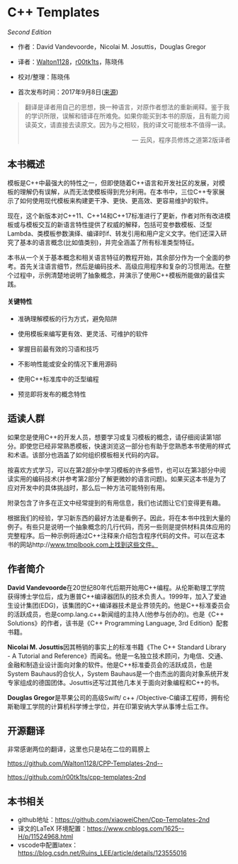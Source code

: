 # C++ Templates

*Second Edition*

* 作者：David Vandevoorde，Nicolai M. Josuttis，Douglas Gregor

* 译者：[Walton1128](https://github.com/Walton1128)，[r00tk1ts](https://github.com/r00tk1ts)，陈晓伟

* 校对/整理：陈晓伟

* 首次发布时间：2017年9月8日([来源](https://www.amazon.com/C-Templates-Complete-Guide-2nd/dp/0321714121))

> 翻译是译者用自己的思想，换一种语言，对原作者想法的重新阐释。鉴于我的学识所限，误解和错译在所难免。如果你能买到本书的原版，且有能力阅读英文，请直接去读原文。因为与之相较，我的译文可能根本不值得一读。
>
> <p align="right"> — 云风，程序员修炼之道第2版译者</p>

## 本书概述

模板是C++中最强大的特性之一，但即使随着C++语言和开发社区的发展，对模板的理解仍有误解，从而无法使模板得到充分利用。在本书中，三位C++专家展示了如何使用现代模板来构建更干净、更快、更高效、更容易维护的软件。

现在，这个新版本对C++11、C++14和C++17标准进行了更新，作者对所有改进模板或与模板交互的新语言特性提供了权威的解释，包括可变参数模板、泛型Lambda、类模板参数演绎、编译时if、转发引用和用户定义文字。他们还深入研究了基本的语言概念(比如值类别)，并完全涵盖了所有标准类型特征。

本书从一个关于基本概念和相关语言特征的教程开始，其余部分作为一个全面的参考。首先关注语言细节，然后是编码技术、高级应用程序和复杂的习惯用法。在整个过程中，示例清楚地说明了抽象概念，并演示了使用C++模板所能做的最佳实践。

#### 关键特性

- 准确理解模板的行为方式，避免陷阱

- 使用模板来编写更有效、更灵活、可维护的软件

- 掌握目前最有效的习语和技巧

- 不影响性能或安全的情况下重用源码

- 使用C++标准库中的泛型编程

- 预览即将发布的概念特性

  

## 适读人群

如果您是使用C++的开发人员，想要学习或复习模板的概念，请仔细阅读第1部分。即使您已经非常熟悉模板，快速浏览这一部分也有助于您熟悉本书使用的样式和术语。该部分也涵盖了如何组织模板相关代码的内容。

按喜欢方式学习，可以在第2部分中学习模板的许多细节，也可以在第3部分中阅读实用的编码技术(并参考第2部分了解更微妙的语言问题)。如果买这本书是为了应对开发中的具体挑战时，那么后一种方法可能特别有用。

附录包含了许多在正文中经常提到的有用信息，我们也试图让它们变得更有趣。

根据我们的经验，学习新东西的最好方法是看例子。因此，将在本书中找到大量的例子。有些只是说明一个抽象概念的几行代码，而另一些则是提供材料具体应用的完整程序。后一种示例将通过C++注释来介绍包含程序代码的文件。可以在这本书的网站http://www.tmplbook.com上找到这些文件。

## 作者简介

**David Vandevoorde**在20世纪80年代后期开始用C++编程。从伦斯勒理工学院获得博士学位后，成为惠普C++编译器团队的技术负责人。1999年，加入了爱迪生设计集团(EDG)，该集团的C++编译器技术是业界领先的。他是C++标准委员会的活跃成员，也是comp.lang.c++新闻组的主持人(他参与创办的)。也是《C++ Solutions》的作者，该书是《C++ Programming Language, 3rd Edition》配套书籍。

**Nicolai M. Josuttis**因其畅销的事实上的标准书籍《The C++ Standard Library - A Tutorial and Reference》而闻名。他是一名独立技术顾问，为电信、交通、金融和制造业设计面向对象的软件。他是C++标准委员会的活跃成员，也是System Bauhaus的合伙人，System Bauhaus是一个由杰出的面向对象系统开发专家组成的德国团体。Josuttis还写过其他几本关于面向对象编程和C++的书。

**Douglas Gregor**是苹果公司的高级Swift/ c++ /Objective-C编译工程师，拥有伦斯勒理工学院的计算机科学博士学位，并在印第安纳大学从事博士后工作。



## 开源翻译

非常感谢两位的翻译，这里也只是站在二位的肩膀上

https://github.com/Walton1128/CPP-Templates-2nd--

https://github.com/r00tk1ts/cpp-templates-2nd

## 本书相关

* github地址：https://github.com/xiaoweiChen/Cpp-Templates-2nd
* 译文的LaTeX 环境配置：https://www.cnblogs.com/1625--H/p/11524968.html 
* vscode中配置latex：https://blog.csdn.net/Ruins_LEE/article/details/123555016

